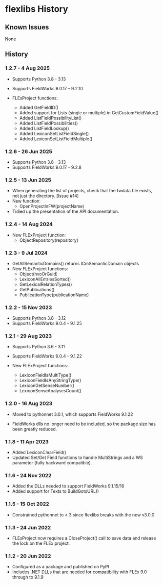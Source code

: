 # flexlibs History

## Known Issues

None

## History

### 1.2.7 - 4 Aug 2025

+ Supports Python 3.8 - 3.13
+ Supports FieldWorks 9.0.17 - 9.2.10

+ FLExProject functions:
    + Added GetFieldID()
    + Added support for Lists (single or multiple) in GetCustomFieldValue()
    + Added ListFieldPossibilityList()
    + Added ListFieldPossibilities()
    + Added ListFieldLookup()
    + Added LexiconSetListFieldSingle() 
    + Added LexiconSetListFieldMultiple() 

### 1.2.6 - 26 Jun 2025

+ Supports Python 3.8 - 3.13
+ Supports FieldWorks 9.0.17 - 9.2.8

### 1.2.5 - 13 Jun 2025

+ When generating the list of projects, check that the fwdata file 
  exists, not just the directory. [Issue #14]
+ New function:
    + OpenProjectInFW(projectName)
+ Tidied up the presentation of the API documentation.

### 1.2.4 - 14 Aug 2024

+ New FLExProject function:
    + ObjectRepository(repository)

### 1.2.3 - 9 Jul 2024

+ GetAllSemanticDomains() returns ICmSemanticDomain objects
+ New FLExProject functions:
    + Object(hvoOrGuid)
    + LexiconAllEntriesSorted()
    + GetLexicalRelationTypes()
    + GetPublications()
    + PublicationType(publicationName)

### 1.2.2 - 15 Nov 2023

+ Supports Python 3.8 - 3.12
+ Supports FieldWorks 9.0.4 - 9.1.25

### 1.2.1 - 29 Aug 2023

+ Supports Python 3.6 - 3.11
+ Supports FieldWorks 9.0.4 - 9.1.22

+ New FLExProject functions:
    + LexiconFieldIsMultiType() 
    + LexiconFieldIsAnyStringType()
    + LexiconGetSenseNumber()
    + LexiconSenseAnalysesCount()

### 1.2.0 - 16 Aug 2023

+ Moved to pythonnet 3.0.1, which supports FieldWorks 9.1.22

+ FieldWorks dlls no longer need to be included, so the package size 
  has been greatly reduced.

### 1.1.8 - 11 Apr 2023

+ Added LexiconClearField()
+ Updated Set/Get Field functions to handle MultiStrings and a WS 
  parameter (fully backward compatible).

### 1.1.6 - 24 Nov 2022

+ Added the DLLs needed to support FieldWorks 9.1.15/16
+ Added support for Texts to BuildGotoURL()

### 1.1.5 - 15 Oct 2022

+ Constrained pythonnet to < 3 since flexlibs breaks with the new v3.0.0 

### 1.1.3 - 24 Jun 2022

+ FLExProject now requires a CloseProject() call to save data and
  release the lock on the FLEx project.

### 1.1.2 - 20 Jun 2022

+ Configured as a package and published on PyPI
+ Includes .NET DLLs that are needed for compatibility with FLEx 9.0
  through to 9.1.9
  